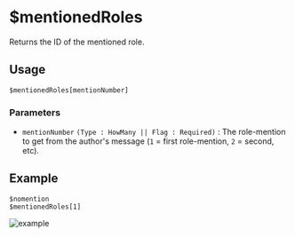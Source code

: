 # $mentionedRoles
Returns the ID of the mentioned role.

## Usage
```
$mentionedRoles[mentionNumber]
```

### Parameters 
- `mentionNumber` `(Type : HowMany || Flag : Required)` : The role-mention to get from the author's message  (`1` = first role-mention, `2` = second, etc).

## Example
```
$nomention
$mentionedRoles[1]
```

![example](https://user-images.githubusercontent.com/69215413/126917307-96384c6f-ccfe-4117-927d-40ad87b5bf8f.png)
